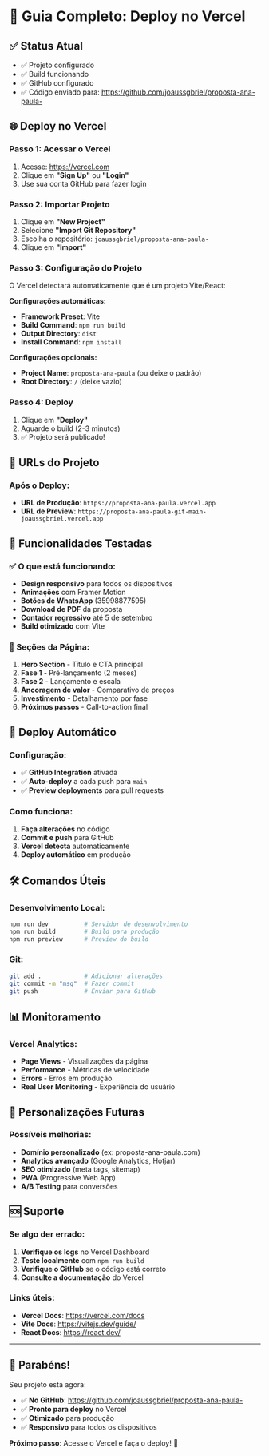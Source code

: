 # 🚀 Guia Completo: Deploy no Vercel

## ✅ Status Atual
- ✅ Projeto configurado
- ✅ Build funcionando
- ✅ GitHub configurado
- ✅ Código enviado para: https://github.com/joaussgbriel/proposta-ana-paula-

## 🌐 Deploy no Vercel

### Passo 1: Acessar o Vercel
1. Acesse: https://vercel.com
2. Clique em **"Sign Up"** ou **"Login"**
3. Use sua conta GitHub para fazer login

### Passo 2: Importar Projeto
1. Clique em **"New Project"**
2. Selecione **"Import Git Repository"**
3. Escolha o repositório: `joaussgbriel/proposta-ana-paula-`
4. Clique em **"Import"**

### Passo 3: Configuração do Projeto
O Vercel detectará automaticamente que é um projeto Vite/React:

**Configurações automáticas:**
- **Framework Preset**: Vite
- **Build Command**: `npm run build`
- **Output Directory**: `dist`
- **Install Command**: `npm install`

**Configurações opcionais:**
- **Project Name**: `proposta-ana-paula` (ou deixe o padrão)
- **Root Directory**: `/` (deixe vazio)

### Passo 4: Deploy
1. Clique em **"Deploy"**
2. Aguarde o build (2-3 minutos)
3. ✅ Projeto será publicado!

## 🔗 URLs do Projeto

### Após o Deploy:
- **URL de Produção**: `https://proposta-ana-paula.vercel.app`
- **URL de Preview**: `https://proposta-ana-paula-git-main-joaussgbriel.vercel.app`

## 📱 Funcionalidades Testadas

### ✅ O que está funcionando:
- **Design responsivo** para todos os dispositivos
- **Animações** com Framer Motion
- **Botões de WhatsApp** (35998877595)
- **Download de PDF** da proposta
- **Contador regressivo** até 5 de setembro
- **Build otimizado** com Vite

### 🎯 Seções da Página:
1. **Hero Section** - Título e CTA principal
2. **Fase 1** - Pré-lançamento (2 meses)
3. **Fase 2** - Lançamento e escala
4. **Ancoragem de valor** - Comparativo de preços
5. **Investimento** - Detalhamento por fase
6. **Próximos passos** - Call-to-action final

## 🔄 Deploy Automático

### Configuração:
- ✅ **GitHub Integration** ativada
- ✅ **Auto-deploy** a cada push para `main`
- ✅ **Preview deployments** para pull requests

### Como funciona:
1. **Faça alterações** no código
2. **Commit e push** para GitHub
3. **Vercel detecta** automaticamente
4. **Deploy automático** em produção

## 🛠️ Comandos Úteis

### Desenvolvimento Local:
```bash
npm run dev          # Servidor de desenvolvimento
npm run build        # Build para produção
npm run preview      # Preview do build
```

### Git:
```bash
git add .            # Adicionar alterações
git commit -m "msg"  # Fazer commit
git push             # Enviar para GitHub
```

## 📊 Monitoramento

### Vercel Analytics:
- **Page Views** - Visualizações da página
- **Performance** - Métricas de velocidade
- **Errors** - Erros em produção
- **Real User Monitoring** - Experiência do usuário

## 🔧 Personalizações Futuras

### Possíveis melhorias:
- **Domínio personalizado** (ex: proposta-ana-paula.com)
- **Analytics avançado** (Google Analytics, Hotjar)
- **SEO otimizado** (meta tags, sitemap)
- **PWA** (Progressive Web App)
- **A/B Testing** para conversões

## 🆘 Suporte

### Se algo der errado:
1. **Verifique os logs** no Vercel Dashboard
2. **Teste localmente** com `npm run build`
3. **Verifique o GitHub** se o código está correto
4. **Consulte a documentação** do Vercel

### Links úteis:
- **Vercel Docs**: https://vercel.com/docs
- **Vite Docs**: https://vitejs.dev/guide/
- **React Docs**: https://react.dev/

---

## 🎉 Parabéns!

Seu projeto está agora:
- ✅ **No GitHub**: https://github.com/joaussgbriel/proposta-ana-paula-
- ✅ **Pronto para deploy** no Vercel
- ✅ **Otimizado** para produção
- ✅ **Responsivo** para todos os dispositivos

**Próximo passo**: Acesse o Vercel e faça o deploy! 🚀

